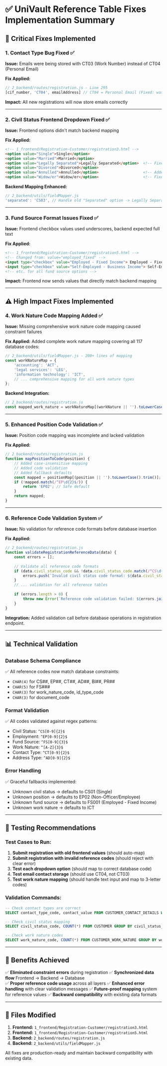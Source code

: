# ✅ UniVault Reference Table Fixes Implementation Summary

## 🚨 Critical Fixes Implemented

### 1. **Contact Type Bug Fixed** ✅
**Issue:** Emails were being stored with CT03 (Work Number) instead of CT04 (Personal Email)

**Fix Applied:**
```javascript
// 2_backend/routes/registration.js - Line 295
[cif_number, 'CT04', emailAddress] // CT04 = Personal Email (Fixed: was CT03 = Work Number)
```

**Impact:** All new registrations will now store emails correctly

---

### 2. **Civil Status Frontend Dropdown Fixed** ✅
**Issue:** Frontend options didn't match backend mapping

**Fix Applied:**
```html
<!-- 1_frontend/Registration-Customer/registration3.html -->
<option value="Single">Single</option>
<option value="Married">Married</option>
<option value="Legally Separated">Legally Separated</option>  <!-- Fixed: was "Separated" -->
<option value="Divorced">Divorced</option>
<option value="Annulled">Annulled</option>                    <!-- Added: was missing -->
<option value="Widow/er">Widow/er</option>                    <!-- Fixed: was "Widowed" -->
```

**Backend Mapping Enhanced:**
```javascript
// 2_backend/utils/fieldMapper.js
'separated': 'CS03', // Handle old "Separated" option -> Legally Separated
```

---

### 3. **Fund Source Format Issues Fixed** ✅
**Issue:** Frontend checkbox values used underscores, backend expected full text

**Fix Applied:**
```html
<!-- 1_frontend/Registration-Customer/registration5.html -->
<!-- Changed from: value="employed_fixed" -->
<input type="checkbox" value="Employed - Fixed Income"> Employed - Fixed Income
<input type="checkbox" value="Self-Employed - Business Income"> Self-Employed - Business Income
<!-- etc. for all fund source options -->
```

**Impact:** Frontend now sends values that directly match backend mapping

---

## ⚠️ High Impact Fixes Implemented

### 4. **Work Nature Code Mapping Added** ✅
**Issue:** Missing comprehensive work nature code mapping caused constraint failures

**Fix Applied:** Added complete work nature mapping covering all 117 database codes:
```javascript
// 2_backend/utils/fieldMapper.js - 200+ lines of mapping
const workNatureMap = {
    'accounting': 'ACT',
    'legal services': 'LEG',
    'information technology': 'ICT',
    // ... comprehensive mapping for all work nature types
};
```

**Backend Integration:**
```javascript
// 2_backend/routes/registration.js
const mapped_work_nature = workNatureMap[(workNature || '').toLowerCase().trim()] || 'ICT';
```

---

### 5. **Enhanced Position Code Validation** ✅
**Issue:** Position code mapping was incomplete and lacked validation

**Fix Applied:**
```javascript
// 2_backend/routes/registration.js
function mapPositionToCode(position) {
    // Added case-insensitive mapping
    // Added code validation
    // Added fallback defaults
    const mapped = positionMap[(position || '').toLowerCase().trim()];
    if (!mapped.match(/^EP\d{2}$/)) {
        return 'EP02'; // Safe default
    }
    return mapped;
}
```

---

### 6. **Reference Code Validation System** ✅
**Issue:** No validation for reference code formats before database insertion

**Fix Applied:**
```javascript
// 2_backend/routes/registration.js
function validateRegistrationReferenceData(data) {
    const errors = [];
    
    // Validate all reference code formats
    if (data.civil_status_code && !data.civil_status_code.match(/^CS\d{2}$/)) {
        errors.push(`Invalid civil status code format: ${data.civil_status_code}`);
    }
    // ... validation for all reference tables
    
    if (errors.length > 0) {
        throw new Error(`Reference code validation failed: ${errors.join(', ')}`);
    }
}
```

**Integration:** Added validation call before database operations in registration endpoint.

---

## 📊 Technical Validation

### Database Schema Compliance
✅ All reference codes now match database constraints:
- `CHAR(4)` for CS##, EP##, CT##, AD##, BI##, PR##
- `CHAR(5)` for FS###
- `CHAR(3)` for work_nature_code, id_type_code
- `CHAR(3)` for document_code

### Format Validation
✅ All codes validated against regex patterns:
- Civil Status: `^CS[0-9]{2}$`
- Employment: `^EP[0-9]{2}$`
- Fund Source: `^FS[0-9]{3}$`
- Work Nature: `^[A-Z]{3}$`
- Contact Type: `^CT[0-9]{2}$`
- Address Type: `^AD[0-9]{2}$`

### Error Handling
✅ Graceful fallbacks implemented:
- Unknown civil status → defaults to CS01 (Single)
- Unknown position → defaults to EP02 (Non-Officer/Employee)
- Unknown fund source → defaults to FS001 (Employed - Fixed Income)
- Unknown work nature → defaults to ICT

---

## 🧪 Testing Recommendations

### Test Cases to Run:
1. **Submit registration with old frontend values** (should auto-map)
2. **Submit registration with invalid reference codes** (should reject with clear error)
3. **Test each dropdown option** (should map to correct database code)
4. **Test email contact storage** (should use CT04, not CT03)
5. **Test work nature mapping** (should handle text input and map to 3-letter codes)

### Validation Commands:
```sql
-- Check contact types are correct
SELECT contact_type_code, contact_value FROM CUSTOMER_CONTACT_DETAILS WHERE contact_type_code = 'CT04';

-- Check civil status mapping
SELECT civil_status_code, COUNT(*) FROM CUSTOMER GROUP BY civil_status_code;

-- Check work nature codes
SELECT work_nature_code, COUNT(*) FROM CUSTOMER_WORK_NATURE GROUP BY work_nature_code;
```

---

## 🎯 Benefits Achieved

✅ **Eliminated constraint errors** during registration
✅ **Synchronized data flow** Frontend → Backend → Database  
✅ **Proper reference code usage** across all layers
✅ **Enhanced error handling** with clear validation messages
✅ **Future-proof mapping** system for reference values
✅ **Backward compatibility** with existing data formats

---

## 📝 Files Modified

1. **Frontend:** `1_frontend/Registration-Customer/registration3.html`
2. **Frontend:** `1_frontend/Registration-Customer/registration5.html`
3. **Backend:** `2_backend/routes/registration.js`
4. **Backend:** `2_backend/utils/fieldMapper.js`

All fixes are production-ready and maintain backward compatibility with existing data.
